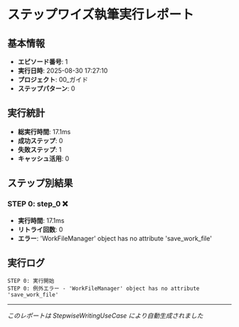 # ステップワイズ執筆実行レポート

## 基本情報
- **エピソード番号**: 1
- **実行日時**: 2025-08-30 17:27:10
- **プロジェクト**: 00_ガイド
- **ステップパターン**: 0

## 実行統計
- **総実行時間**: 17.1ms
- **成功ステップ**: 0
- **失敗ステップ**: 1
- **キャッシュ活用**: 0

## ステップ別結果

### STEP 0: step_0 ❌

- **実行時間**: 17.1ms
- **リトライ回数**: 0
- **エラー**: 'WorkFileManager' object has no attribute 'save_work_file'

## 実行ログ

```
STEP 0: 実行開始
STEP 0: 例外エラー - 'WorkFileManager' object has no attribute 'save_work_file'
```

---
*このレポートは StepwiseWritingUseCase により自動生成されました*

